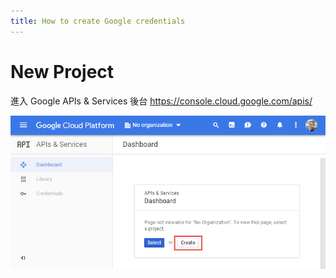 ```yaml
---
title: How to create Google credentials
---
```

# New Project
進入 Google APIs & Services 後台
https://console.cloud.google.com/apis/


![Alt text](/img/how-create-credentials-01.png "Step 1")
